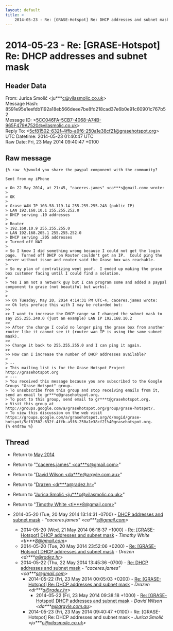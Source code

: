 ```yaml
---
layout: default
title: >
    2014-05-23 - Re: [GRASE-Hotspot] Re: DHCP addresses and subnet mask
---
```


# 2014-05-23 - Re: [GRASE-Hotspot] Re: DHCP addresses and subnet mask

## Header Data

From: Jurica Smolić \<ju***c@vilasmolic.co.uk\><br>
Message Hash: 8591e95e1eefdb1192a18eb566deee7be8fd218cad37e6b0e91c60901c767b52<br>
Message ID: \<5CC046FA-5CB7-4068-A74B-965F479A7520@vilasmolic.co.uk\><br>
Reply To: \<5cf81502-632f-4ffb-a9f6-250a1e38cf21@grasehotspot.org\><br>
UTC Datetime: 2014-05-23 01:40:47 UTC<br>
Raw Date: Fri, 23 May 2014 09:40:47 +0100<br>

## Raw message

```
{% raw  %}would you share the paypal component with the community?

Sent from my iPhone

> On 22 May 2014, at 21:45, "caceres.james" <ca***s@gmail.com> wrote:
> 
> OK
> 
> Grase WAN IP 108.58.119.14 255.255.255.248 (public IP)
> LAN 192.168.10.1 255.255.252.0
> DHCP serving .10 addresses
> 
> Router
> 192.168.10.9 255.255.255.0
> LAN 192.168.205.1 255.255.252.0
> DHCP serving .205 addresses
> Turned off NAT
> 
> So I know I did something wrong because I could not get the login page.  Turned off DHCP on Router couldn't get an IP.  Could ping the server without issue and router said the Grase box was reachable.
> 
> So my plan of centralizing went poof.  I ended up making the grase box customer facing until I could find a solution.
> 
> Yes I am not a network guy but I can program some and added a paypal component to grase (not beautiful but works).
> 
> 
>> On Tuesday, May 20, 2014 4:14:31 PM UTC-4, caceres.james wrote:
>> Ok lets preface this with I may be retarded but:
>> 
>> I want to increase the DHCP range so I changed the subnet mask to say 255.255.240.0 (just an example) LAN IP 192.168.10.2
>> 
>> After the change I could no longer ping the grase box from another router like it cannot see it (router wan IP is using the same subnet mask).
>> 
>> Change it back to 255.255.255.0 and I can ping it again.
>> 
>> How can I increase the number of DHCP addresses available? 
> 
> -- 
> This mailing list is for the Grase Hotspot Project http://grasehotspot.org
> --- 
> You received this message because you are subscribed to the Google Groups "Grase Hotspot" group.
> To unsubscribe from this group and stop receiving emails from it, send an email to gr***e@grasehotspot.org.
> To post to this group, send email to gr***t@grasehotspot.org.
> Visit this group at http://groups.google.com/a/grasehotspot.org/group/grase-hotspot/.
> To view this discussion on the web visit https://groups.google.com/a/grasehotspot.org/d/msgid/grase-hotspot/5cf81502-632f-4ffb-a9f6-250a1e38cf21%40grasehotspot.org.
{% endraw %}
```

## Thread

+ Return to [May 2014](/archive/2014/05)

+ Return to "["caceres.james" <ca***s<span>@</span>gmail.com>](/authors/ca___s_at_gmail_com)"
+ Return to "[David Wilson <da***e<span>@</span>argyle.com.au>](/authors/da___e_at_argyle_com_au)"
+ Return to "[Drazen <dr***a<span>@</span>radez.hr>](/authors/dr___a_at_radez_hr)"
+ Return to "[Jurica Smolić <ju***c<span>@</span>vilasmolic.co.uk>](/authors/ju___c_at_vilasmolic_co_uk)"
+ Return to "[Timothy White <ti***8<span>@</span>gmail.com>](/authors/ti___8_at_gmail_com)"

+ 2014-05-20 (Tue, 20 May 2014 13:14:31 -0700) - [DHCP addresses and subnet mask](/archive/2014/05/a1495279e09422965327f44aaf9c2c075275e8e54d7935bab1aba490296a3e1d) - _"caceres.james" \<ca***s@gmail.com\>_
  + 2014-05-20 (Wed, 21 May 2014 06:18:37 +1000) - [Re: [GRASE-Hotspot] DHCP addresses and subnet mask](/archive/2014/05/7e855907692665e5e42bb3e0c04d9e2609b117970275eba30f34790cd5f23605) - _Timothy White \<ti***8@gmail.com\>_
  + 2014-05-20 (Tue, 20 May 2014 23:52:06 +0200) - [Re: [GRASE-Hotspot] DHCP addresses and subnet mask](/archive/2014/05/c49281e95532f35c6f1b405db032e8e42c3b41f50900b3b3737226df705b8587) - _Drazen \<dr***a@radez.hr\>_
  + 2014-05-22 (Thu, 22 May 2014 13:45:36 -0700) - [Re: DHCP addresses and subnet mask](/archive/2014/05/0b85c2f9ebdc29581a4b0cc6311651509761d4c4dcdb0ad7a584a827d0dfe7cd) - _"caceres.james" \<ca***s@gmail.com\>_
    + 2014-05-22 (Fri, 23 May 2014 00:05:03 +0200) - [Re: [GRASE-Hotspot] Re: DHCP addresses and subnet mask](/archive/2014/05/312befbf13aef9f92799aec76560688c5aadd08c4bbccfb738360fdda9c8945d) - _Drazen \<dr***a@radez.hr\>_
      + 2014-05-22 (Fri, 23 May 2014 09:38:18 +1000) - [Re: [GRASE-Hotspot] DHCP addresses and subnet mask](/archive/2014/05/25de5d48f99aed8fa14285bf108976ba3f66ccdc741a3a31994159d3e34b3013) - _David Wilson \<da***e@argyle.com.au\>_
    + 2014-05-23 (Fri, 23 May 2014 09:40:47 +0100) - Re: [GRASE-Hotspot] Re: DHCP addresses and subnet mask - _Jurica Smolić \<ju***c@vilasmolic.co.uk\>_

